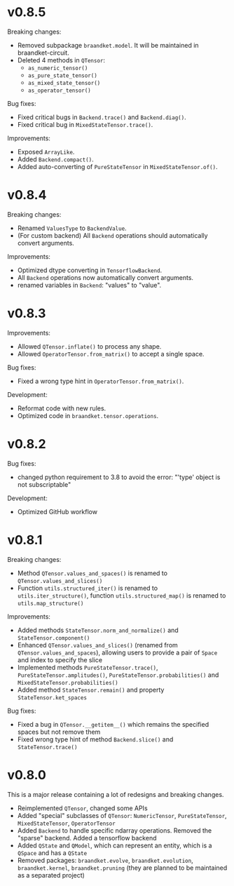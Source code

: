 # v0.8.5

Breaking changes:

* Removed subpackage `braandket.model`. It will be maintained in braandket-circuit.
* Deleted 4 methods in `QTensor`:
    * `as_numeric_tensor()`
    * `as_pure_state_tensor()`
    * `as_mixed_state_tensor()`
    * `as_operator_tensor()`

Bug fixes:

* Fixed critical bugs in `Backend.trace()` and `Backend.diag()`.
* Fixed critical bug in `MixedStateTensor.trace()`.

Improvements:

* Exposed `ArrayLike`.
* Added `Backend.compact()`.
* Added auto-converting of `PureStateTensor` in `MixedStateTensor.of()`.

# v0.8.4

Breaking changes:

* Renamed `ValuesType` to `BackendValue`.
* (For custom backend) All `Backend` operations should automatically convert arguments.

Improvements:

* Optimized dtype converting in `TensorflowBackend`.
* All `Backend` operations now automatically convert arguments.
* renamed variables in `Backend`: "values" to "value".

# v0.8.3

Improvements:

* Allowed `QTensor.inflate()` to process any shape.
* Allowed `OperatorTensor.from_matrix()` to accept a single space.

Bug fixes:

* Fixed a wrong type hint in `OperatorTensor.from_matrix()`.

Development:

* Reformat code with new rules.
* Optimized code in `braandket.tensor.operations`.

# v0.8.2

Bug fixes:

* changed python requirement to 3.8 to avoid the error: "'type' object is not subscriptable"

Development:

* Optimized GitHub workflow

# v0.8.1

Breaking changes:

* Method `QTensor.values_and_spaces()` is renamed to `QTensor.values_and_slices()`
* Function `utils.structured_iter()` is renamed to `utils.iter_structure()`, function `utils.structured_map()` is
  renamed to `utils.map_structure()`

Improvements:

* Added methods `StateTensor.norm_and_normalize()` and `StateTensor.component()`
* Enhanced `QTensor.values_and_slices()` (renamed from `QTensor.values_and_spaces`), allowing users to provide a pair
  of `Space` and index to specify the slice
* Implemented methods `PureStateTensor.trace()`, `PureStateTensor.amplitudes()`, `PureStateTensor.probabilities()`
  and `MixedStateTensor.probabilities()`
* Added method `StateTensor.remain()` and property `StateTensor.ket_spaces`

Bug fixes:

* Fixed a bug in `QTensor.__getitem__()` which remains the specified spaces but not remove them
* Fixed wrong type hint of method `Backend.slice()` and `StateTensor.trace()`

# v0.8.0

This is a major release containing a lot of redesigns and breaking changes.

* Reimplemented `QTensor`, changed some APIs
* Added "special" subclasses of `QTensor`: `NumericTensor`, `PureStateTensor`, `MixedStateTensor`, `OperatorTensor`
* Added `Backend` to handle specific ndarray operations. Removed the "sparse" backend. Added a tensorflow backend
* Added `QState` and `QModel`, which can represent an entity, which is a `QSpace` and has a `QState`
* Removed packages: `braandket.evolve`, `braandket.evolution`, `braandket.kernel`, `braandket.pruning`
  (they are planned to be maintained as a separated project)


